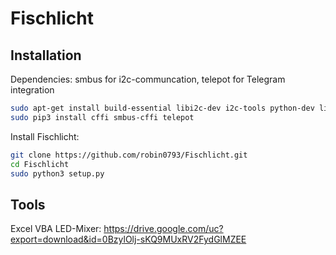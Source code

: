 # Fischlicht

## Installation
Dependencies:
smbus for i2c-communcation, telepot for Telegram integration 
```bash
sudo apt-get install build-essential libi2c-dev i2c-tools python-dev libffi-dev
sudo pip3 install cffi smbus-cffi telepot
```
Install Fischlicht:
```bash
git clone https://github.com/robin0793/Fischlicht.git
cd Fischlicht
sudo python3 setup.py
```

## Tools

Excel VBA LED-Mixer:
https://drive.google.com/uc?export=download&id=0BzylOlj-sKQ9MUxRV2FydGlMZEE
